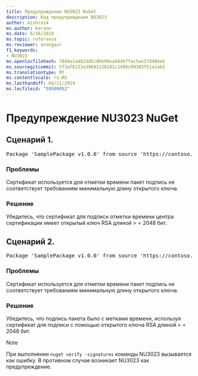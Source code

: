 ```yaml
---
title: Предупреждение NU3023 NuGet
description: Код предупреждения NU3023
author: mishra14
ms.author: karann
ms.date: 8/16/2018
ms.topic: reference
ms.reviewer: anangaur
f1_keywords:
- NU3023
ms.openlocfilehash: 7848a1a402dd5c9bb99ea68dbffac5ee57dd84eb
ms.sourcegitcommit: 573af6133a39601136181c1d98c09303f51a1ab2
ms.translationtype: MT
ms.contentlocale: ru-RU
ms.lasthandoff: 04/11/2019
ms.locfileid: "59509052"
---
```

# <a name="nuget-warning-nu3023"></a>Предупреждение NU3023 NuGet

## <a name="scenario-1"></a>Сценарий 1.

<pre>Package 'SamplePackage v1.0.0' from source 'https://contoso.com/index.json': The timestamp certificate does not meet a minimum public key length requirement.</pre>

### <a name="issue"></a>Проблемы

Сертификат используется для отметки времени пакет подпись не соответствует требованиям минимальную длину открытого ключа.


### <a name="solution"></a>Решение

Убедитесь, что сертификат для подписи отметки времени центра сертификации имеет открытый ключ RSA длиной > = 2048 бит.



## <a name="scenario-2"></a>Сценарий 2.

<pre>Package 'SamplePackage v1.0.0' from source 'https://contoso.com/index.json': The primary signature's timestamp certificate does not meet a minimum public key length requirement.</pre>

### <a name="issue"></a>Проблемы

Сертификат используется для отметки времени пакет подпись не соответствует требованиям минимальную длину открытого ключа.


### <a name="solution"></a>Решение

Убедитесь, что подпись пакета было с метками времени, используя сертификат для подписи с помощью открытого ключа RSA длиной > = 2048 бит.


> [!Note]
> При выполнении `nuget verify -signatures` команды NU3023 вызывается как ошибку. В противном случае возникает NU3023 как предупреждение.